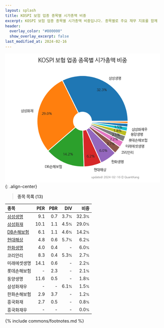 ```yaml
---
layout: splash
title: KOSPI 보험 업종 종목별 시가총액 비중
excerpt: KOSPI 보험 업종 종목별 시가총액 비중입니다. 종목별로 주요 재무 지표를 함께 표시합니다.
header:
  overlay_color: "#800000"
  show_overlay_excerpt: false
last_modified_at: 2024-02-16
---
```



![KOSPI 보험 업종 종목별 시가총액 비중](/stats/sector/images/kospi_업종_보험_종목.png){: .align-center}


> **종목 목록 (13)**<a id="list"></a>

| **종목** | **PER** | **PBR** | **DIV** | **비중** |
| :------- | ------: | ------: | ------: | -------: |
| [삼성생명](/032830/) | 9.1 | 0.7 | 3.7<small>%</small> | 32.3<small>%</small> |
| [삼성화재](/000810/) | 10.1 | 1.1 | 4.5<small>%</small> | 29.0<small>%</small> |
| [DB손해보험](/005830/) | 6.1 | 1.1 | 4.6<small>%</small> | 14.2<small>%</small> |
| [현대해상](/001450/) | 4.8 | 0.6 | 5.7<small>%</small> | 6.2<small>%</small> |
| [한화생명](/088350/) | 4.0 | 0.4 | - | 6.0<small>%</small> |
| 코리안리 | 8.3 | 0.4 | 5.3<small>%</small> | 2.7<small>%</small> |
| 미래에셋생명 | 14.1 | 0.6 | - | 2.2<small>%</small> |
| 롯데손해보험 | - | 2.3 | - | 2.1<small>%</small> |
| 동양생명 | 11.6 | 0.5 | - | 1.8<small>%</small> |
| 삼성화재우 | - | - | 6.1<small>%</small> | 1.5<small>%</small> |
| 한화손해보험 | 2.9 | 3.7 | - | 1.2<small>%</small> |
| 흥국화재 | 2.7 | 0.5 | - | 0.8<small>%</small> |
| 흥국화재우 | - | - | - | 0.0<small>%</small> |

{% include commons/footnotes.md %}